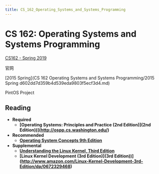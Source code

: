 ```yaml
---
title: CS_162_Operating_Systems_and_Systems_Programming
---
```


# CS 162: Operating Systems and Systems Programming

[CS162 - Spring 2019](https://cs162.eecs.berkeley.edu/)

官网

[2015 Spring](CS 162 Operating Systems and Systems Programming/2015 Spring d602dd7d359b4d539eda9803f5ecf3d4.md)

PintOS Project

## **Reading**

- **Required**
    - **[Operating Systems: Principles and Practice (2nd Edition)](2nd Edition))](http://ospp.cs.washington.edu/)**
- **Recommended**
    - **[Operating System Concepts 9th Edition](http://os-book.com/OS9/index.html)**
- **Supplemental**
    - **[Understanding the Linux Kernel, Third Edition](http://proquest.safaribooksonline.com/book/operating-systems-and-server-administration/linux/0596005652/understanding-the-linux-kernel-3rd-edition/id975783)**
    - **[Linux Kernel Development (3rd Edition)](3rd Edition))](http://www.amazon.com/Linux-Kernel-Development-3rd-Edition/dp/0672329468)**